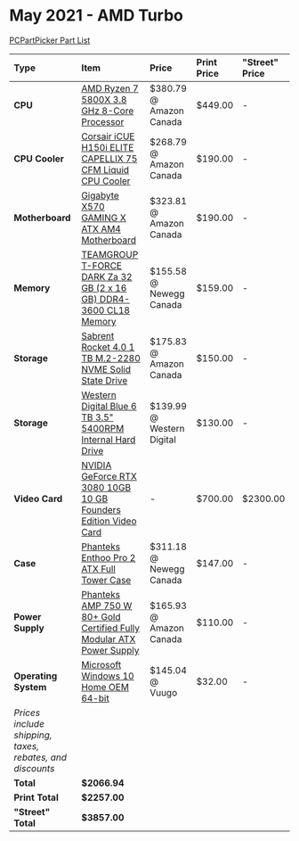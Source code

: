 # May 2021 - AMD Turbo

[PCPartPicker Part List](https://ca.pcpartpicker.com/list/wBM4Zw)

Type|Item|Price|Print Price|"Street" Price
:----|:----|:----|:----|:----
**CPU** | [AMD Ryzen 7 5800X 3.8 GHz 8-Core Processor](https://ca.pcpartpicker.com/product/qtvqqs/amd-ryzen-7-5800x-38-ghz-8-core-processor-100-100000063wof) | $380.79 @ Amazon Canada | $449.00 |-
**CPU Cooler** | [Corsair iCUE H150i ELITE CAPELLIX 75 CFM Liquid CPU Cooler](https://ca.pcpartpicker.com/product/8jFKHx/corsair-icue-h150i-elite-capellix-75-cfm-liquid-cpu-cooler-cw-9060048-ww) | $268.79 @ Amazon Canada | $190.00 |-
**Motherboard** | [Gigabyte X570 GAMING X ATX AM4 Motherboard](https://ca.pcpartpicker.com/product/LJxbt6/gigabyte-x570-gaming-x-atx-am4-motherboard-x570-gaming-x) | $323.81 @ Amazon Canada | $190.00 |-
**Memory** | [TEAMGROUP T-FORCE DARK Za 32 GB (2 x 16 GB) DDR4-3600 CL18 Memory](https://ca.pcpartpicker.com/product/sfxbt6/teamgroup-t-force-dark-za-32-gb-2-x-16-gb-ddr4-3600-cl18-memory-tdzad432g3600hc18jdc01) | $155.58 @ Newegg Canada | $159.00 |-
**Storage** | [Sabrent Rocket 4.0 1 TB M.2-2280 NVME Solid State Drive](https://ca.pcpartpicker.com/product/fVYQzy/sabrent-rocket-40-1-tb-m2-2280-solid-state-drive-sb-rocket-nvme4-1tb) | $175.83 @ Amazon Canada | $150.00 |-
**Storage** | [Western Digital Blue 6 TB 3.5" 5400RPM Internal Hard Drive](https://ca.pcpartpicker.com/product/Z2HRsY/western-digital-blue-6-tb-35-5400rpm-internal-hard-drive-wd60ezaz) | $139.99 @ Western Digital | $130.00 |-
**Video Card** | [NVIDIA GeForce RTX 3080 10GB 10 GB Founders Edition Video Card](https://ca.pcpartpicker.com/product/RnDkcf/nvidia-geforce-rtx-3080-10-gb-founders-edition-video-card-9001g1332530000) |- | $700.00 | $2300.00
**Case** | [Phanteks Enthoo Pro 2 ATX Full Tower Case](https://ca.pcpartpicker.com/product/gQWBD3/phanteks-enthoo-pro-2-atx-full-tower-case-ph-es620ptg_dbk01) | $311.18 @ Newegg Canada | $147.00 |-
**Power Supply** | [Phanteks AMP 750 W 80+ Gold Certified Fully Modular ATX Power Supply](https://ca.pcpartpicker.com/product/fq4BD3/phanteks-amp-750-w-80-gold-certified-fully-modular-atx-power-supply-ph-p750g_us01) | $165.93 @ Amazon Canada | $110.00 |-
**Operating System** | [Microsoft Windows 10 Home OEM 64-bit](https://ca.pcpartpicker.com/product/wtgPxr/microsoft-os-kw900140) | $145.04 @ Vuugo | $32.00 |-
 | *Prices include shipping, taxes, rebates, and discounts* |
 | **Total** | **$2066.94**
 | **Print Total** | **$2257.00**
 | **"Street" Total** | **$3857.00**
